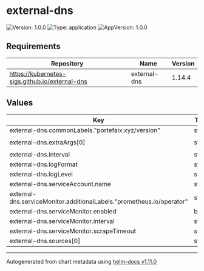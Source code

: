 # external-dns

![Version: 1.0.0](https://img.shields.io/badge/Version-1.0.0-informational?style=flat-square) ![Type: application](https://img.shields.io/badge/Type-application-informational?style=flat-square) ![AppVersion: 1.0.0](https://img.shields.io/badge/AppVersion-1.0.0-informational?style=flat-square)

## Requirements

| Repository | Name | Version |
|------------|------|---------|
| https://kubernetes-sigs.github.io/external-dns | external-dns | 1.14.4 |

## Values

| Key | Type | Default | Description |
|-----|------|---------|-------------|
| external-dns.commonLabels."portefaix.xyz/version" | string | `"v0.54.0"` |  |
| external-dns.extraArgs[0] | string | `"--label-filter=external-dns.io/provider=cloudflare"` |  |
| external-dns.interval | string | `"1m"` |  |
| external-dns.logFormat | string | `"json"` |  |
| external-dns.logLevel | string | `"debug"` |  |
| external-dns.serviceAccount.name | string | `"external-dns"` |  |
| external-dns.serviceMonitor.additionalLabels."prometheus.io/operator" | string | `"portefaix"` |  |
| external-dns.serviceMonitor.enabled | bool | `true` |  |
| external-dns.serviceMonitor.interval | string | `"60s"` |  |
| external-dns.serviceMonitor.scrapeTimeout | string | `"10s"` |  |
| external-dns.sources[0] | string | `"ingress"` |  |

----------------------------------------------
Autogenerated from chart metadata using [helm-docs v1.11.0](https://github.com/norwoodj/helm-docs/releases/v1.11.0)
